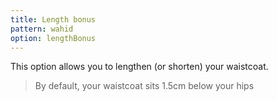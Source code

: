 ```yaml
---
title: Length bonus
pattern: wahid
option: lengthBonus
---
```


This option allows you to lengthen (or shorten) your waistcoat.

> By default, your waistcoat sits 1.5cm below your hips
